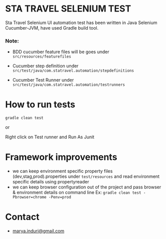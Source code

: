 # STA TRAVEL SELENIUM TEST

Sta Travel Selenium UI automation test has been written in Java Selenium Cucumber-JVM, have used Gradle build tool.

### Note:
 
 * BDD cucumber feature files will be goes under `src/resources/featurefiles`
 
 * Cucumber step definition under `src/test/java/com.statravel.automation/stepdefinitions`
 
 * Cucumber Test Runner under `src/test/java/com.statravel.automation/testrunners`
 
# How to run tests

`gradle clean test`

or

Right click on Test runner and Run As Junit

# Framework improvements
* we can keep environment specific property files (dev,stag,prod).properties under ```test/resources``` and read environment specific details using propertyreader
* we can keep browser configuration out of the project and pass browser & environment details on command line Ex: ````gradle clean test -Pbrowser=chrome -Penv=prod````



# Contact
* marya.induri@gmail.com
 




